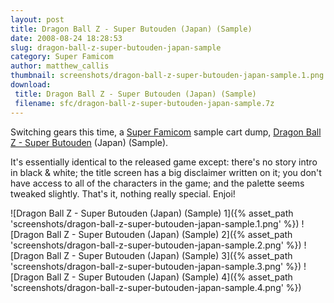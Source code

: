 ```yaml
---
layout: post
title: Dragon Ball Z - Super Butouden (Japan) (Sample)
date: 2008-08-24 18:28:53
slug: dragon-ball-z-super-butouden-japan-sample
category: Super Famicom
author: matthew_callis
thumbnail: screenshots/dragon-ball-z-super-butouden-japan-sample.1.png
download:
 title: Dragon Ball Z - Super Butouden (Japan) (Sample)
 filename: sfc/dragon-ball-z-super-butouden-japan-sample.7z
---
```


Switching gears this time, a [Super Famicom](https://superfamicom.org/ "Super Famicom") sample cart dump, [Dragon Ball Z - Super Butouden](https://superfamicom.org/info/dragon-ball-z-super-butouden/ "Dragon Ball Z - Super Butouden") (Japan) (Sample).

It's essentially identical to the released game except: there's no story intro in black &amp; white; the title screen has a big disclaimer written on it; you don't have access to all of the characters in the game; and the palette seems tweaked slightly. That's it, nothing really special. Enjoi!

![Dragon Ball Z - Super Butouden (Japan) (Sample) 1]({% asset_path 'screenshots/dragon-ball-z-super-butouden-japan-sample.1.png' %})
![Dragon Ball Z - Super Butouden (Japan) (Sample) 2]({% asset_path 'screenshots/dragon-ball-z-super-butouden-japan-sample.2.png' %})
![Dragon Ball Z - Super Butouden (Japan) (Sample) 3]({% asset_path 'screenshots/dragon-ball-z-super-butouden-japan-sample.3.png' %})
![Dragon Ball Z - Super Butouden (Japan) (Sample) 4]({% asset_path 'screenshots/dragon-ball-z-super-butouden-japan-sample.4.png' %})
